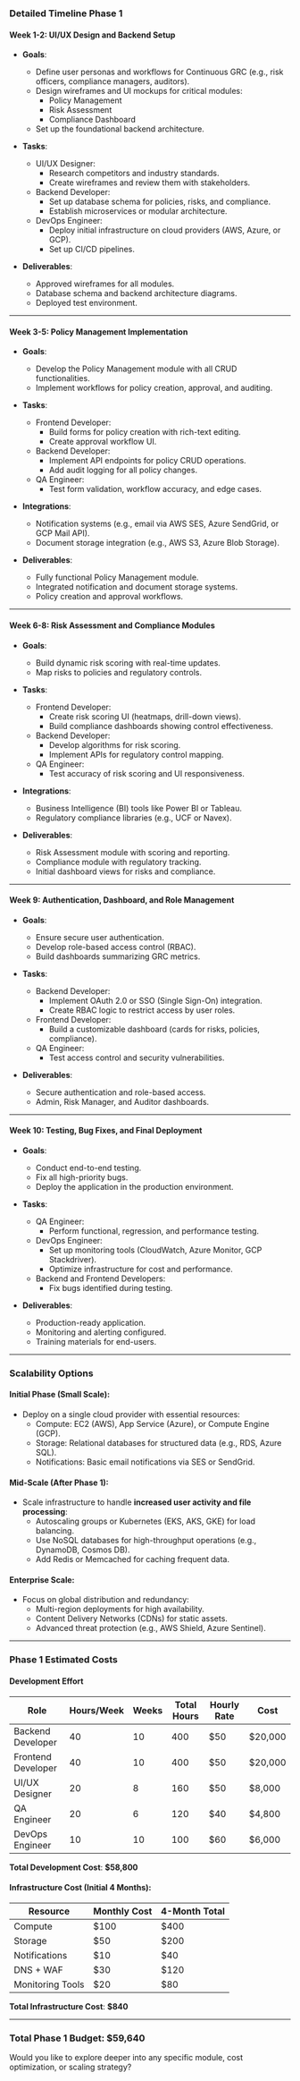 ### **Detailed Timeline Phase 1**

#### **Week 1-2: UI/UX Design and Backend Setup**
- **Goals**:
    - Define user personas and workflows for Continuous GRC (e.g., risk officers, compliance managers, auditors).
    - Design wireframes and UI mockups for critical modules:
        - Policy Management
        - Risk Assessment
        - Compliance Dashboard
    - Set up the foundational backend architecture.

- **Tasks**:
    - UI/UX Designer:
        - Research competitors and industry standards.
        - Create wireframes and review them with stakeholders.
    - Backend Developer:
        - Set up database schema for policies, risks, and compliance.
        - Establish microservices or modular architecture.
    - DevOps Engineer:
        - Deploy initial infrastructure on cloud providers (AWS, Azure, or GCP).
        - Set up CI/CD pipelines.

- **Deliverables**:
    - Approved wireframes for all modules.
    - Database schema and backend architecture diagrams.
    - Deployed test environment.

---

#### **Week 3-5: Policy Management Implementation**
- **Goals**:
    - Develop the Policy Management module with all CRUD functionalities.
    - Implement workflows for policy creation, approval, and auditing.

- **Tasks**:
    - Frontend Developer:
        - Build forms for policy creation with rich-text editing.
        - Create approval workflow UI.
    - Backend Developer:
        - Implement API endpoints for policy CRUD operations.
        - Add audit logging for all policy changes.
    - QA Engineer:
        - Test form validation, workflow accuracy, and edge cases.

- **Integrations**:
    - Notification systems (e.g., email via AWS SES, Azure SendGrid, or GCP Mail API).
    - Document storage integration (e.g., AWS S3, Azure Blob Storage).

- **Deliverables**:
    - Fully functional Policy Management module.
    - Integrated notification and document storage systems.
    - Policy creation and approval workflows.

---

#### **Week 6-8: Risk Assessment and Compliance Modules**
- **Goals**:
    - Build dynamic risk scoring with real-time updates.
    - Map risks to policies and regulatory controls.

- **Tasks**:
    - Frontend Developer:
        - Create risk scoring UI (heatmaps, drill-down views).
        - Build compliance dashboards showing control effectiveness.
    - Backend Developer:
        - Develop algorithms for risk scoring.
        - Implement APIs for regulatory control mapping.
    - QA Engineer:
        - Test accuracy of risk scoring and UI responsiveness.

- **Integrations**:
    - Business Intelligence (BI) tools like Power BI or Tableau.
    - Regulatory compliance libraries (e.g., UCF or Navex).

- **Deliverables**:
    - Risk Assessment module with scoring and reporting.
    - Compliance module with regulatory tracking.
    - Initial dashboard views for risks and compliance.

---

#### **Week 9: Authentication, Dashboard, and Role Management**
- **Goals**:
    - Ensure secure user authentication.
    - Develop role-based access control (RBAC).
    - Build dashboards summarizing GRC metrics.

- **Tasks**:
    - Backend Developer:
        - Implement OAuth 2.0 or SSO (Single Sign-On) integration.
        - Create RBAC logic to restrict access by user roles.
    - Frontend Developer:
        - Build a customizable dashboard (cards for risks, policies, compliance).
    - QA Engineer:
        - Test access control and security vulnerabilities.

- **Deliverables**:
    - Secure authentication and role-based access.
    - Admin, Risk Manager, and Auditor dashboards.

---

#### **Week 10: Testing, Bug Fixes, and Final Deployment**
- **Goals**:
    - Conduct end-to-end testing.
    - Fix all high-priority bugs.
    - Deploy the application in the production environment.

- **Tasks**:
    - QA Engineer:
        - Perform functional, regression, and performance testing.
    - DevOps Engineer:
        - Set up monitoring tools (CloudWatch, Azure Monitor, GCP Stackdriver).
        - Optimize infrastructure for cost and performance.
    - Backend and Frontend Developers:
        - Fix bugs identified during testing.

- **Deliverables**:
    - Production-ready application.
    - Monitoring and alerting configured.
    - Training materials for end-users.

---

### **Scalability Options**

#### **Initial Phase (Small Scale)**:
- Deploy on a single cloud provider with essential resources:
    - Compute: EC2 (AWS), App Service (Azure), or Compute Engine (GCP).
    - Storage: Relational databases for structured data (e.g., RDS, Azure SQL).
    - Notifications: Basic email notifications via SES or SendGrid.

#### **Mid-Scale (After Phase 1)**:
- Scale infrastructure to handle **increased user activity and file processing**:
    - Autoscaling groups or Kubernetes (EKS, AKS, GKE) for load balancing.
    - Use NoSQL databases for high-throughput operations (e.g., DynamoDB, Cosmos DB).
    - Add Redis or Memcached for caching frequent data.

#### **Enterprise Scale**:
- Focus on global distribution and redundancy:
    - Multi-region deployments for high availability.
    - Content Delivery Networks (CDNs) for static assets.
    - Advanced threat protection (e.g., AWS Shield, Azure Sentinel).

---

### **Phase 1 Estimated Costs**

#### **Development Effort**
| **Role**           | **Hours/Week** | **Weeks** | **Total Hours** | **Hourly Rate** | **Cost**       |
|---------------------|----------------|-----------|-----------------|-----------------|----------------|
| Backend Developer   | 40             | 10        | 400             | $50             | $20,000        |
| Frontend Developer  | 40             | 10        | 400             | $50             | $20,000        |
| UI/UX Designer      | 20             | 8         | 160             | $50             | $8,000         |
| QA Engineer         | 20             | 6         | 120             | $40             | $4,800         |
| DevOps Engineer     | 10             | 10        | 100             | $60             | $6,000         |

**Total Development Cost**: **$58,800**

#### **Infrastructure Cost (Initial 4 Months)**:
| **Resource**       | **Monthly Cost** | **4-Month Total** |
|--------------------|------------------|-------------------|
| Compute            | $100             | $400              |
| Storage            | $50              | $200              |
| Notifications      | $10              | $40               |
| DNS + WAF          | $30              | $120              |
| Monitoring Tools   | $20              | $80               |

**Total Infrastructure Cost**: **$840**

---

### **Total Phase 1 Budget**: **$59,640**

Would you like to explore deeper into any specific module, cost optimization, or scaling strategy?